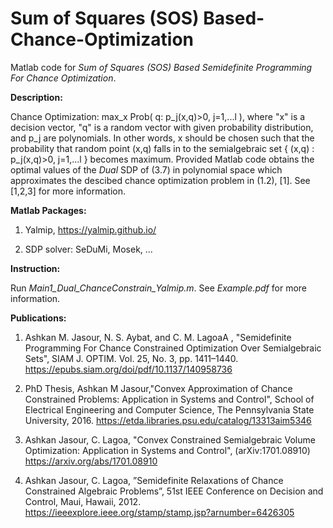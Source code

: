 # Sum of Squares (SOS) Based-Chance-Optimization


Matlab code for *Sum of Squares (SOS) Based Semidefinite Programming For Chance Optimization*.


**Description:**


Chance Optimization:  max_x Prob( q: p_j(x,q)>0, j=1,...l ), where "x" is a decision vector,  "q" is a random vector with given probability  distribution, and p_j are polynomials. In other words, x should be chosen such that the probability that random point (x,q) falls in to the semialgebraic set { (x,q) : p_j(x,q)>0, j=1,...l } becomes maximum. 
Provided Matlab code obtains the optimal values of the *Dual* SDP of (3.7) in polynomial space which approximates the descibed chance optimization problem in (1.2), [1]. 
See [1,2,3] for more information.

**Matlab Packages:**

1) Yalmip, https://yalmip.github.io/

2) SDP solver: SeDuMi, Mosek, ...

**Instruction:**

Run *Main1_Dual_ChanceConstrain_Yalmip.m*.
See *Example.pdf* for more information.


**Publications:**
 
 1) Ashkan M. Jasour, N. S. Aybat, and C. M. LagoaA
, "Semidefinite Programming For Chance Constrained Optimization Over Semialgebraic Sets", SIAM J. OPTIM. Vol. 25, No. 3, pp. 1411–1440.
https://epubs.siam.org/doi/pdf/10.1137/140958736

2) PhD Thesis, Ashkan M Jasour,"Convex Approximation of Chance Constrained Problems: Application in Systems and Control", School of Electrical Engineering and Computer Science, The Pennsylvania State University, 2016.
https://etda.libraries.psu.edu/catalog/13313aim5346

3) Ashkan Jasour, C. Lagoa, "Convex Constrained Semialgebraic Volume Optimization: Application in Systems and Control", (arXiv:1701.08910)
https://arxiv.org/abs/1701.08910

4) Ashkan Jasour, C. Lagoa, ”Semidefinite Relaxations of Chance Constrained Algebraic Problems”, 51st IEEE Conference on Decision and Control, Maui, Hawaii, 2012.
https://ieeexplore.ieee.org/stamp/stamp.jsp?arnumber=6426305

